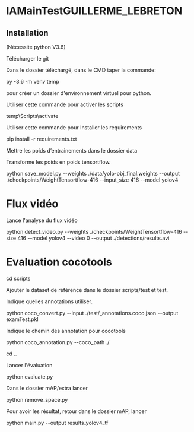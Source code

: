 # IAMainTestGUILLERME_LEBRETON

## Installation
(Nécessite python V3.6)

Télécharger le git

Dans le dossier téléchargé, dans le CMD taper la commande: 

py -3.6 -m venv temp

pour créer un dossier d'environnement virtuel pour python.

Utiliser cette commande pour activer les scripts

temp\Scripts\activate

Utiliser cette commande pour Installer les requirements

pip install -r requirements.txt

Mettre les poids d’entrainements dans le dossier data

Transforme les poids en poids tensortflow.

python save_model.py --weights ./data/yolo-obj_final.weights --output ./checkpoints/WeightTensortflow-416 --input_size 416 --model yolov4

# Flux vidéo

Lance l'analyse du flux vidéo 

python detect_video.py --weights ./checkpoints/WeightTensortflow-416 --size 416 --model yolov4 --video 0 --output ./detections/results.avi

# Evaluation cocotools

cd scripts

Ajouter le dataset de référence dans le dossier scripts/test et test.

Indique quelles annotations utiliser.

python coco_convert.py --input ./test/_annotations.coco.json --output examTest.pkl

Indique le chemin des annotation pour cocotools

python coco_annotation.py --coco_path ./

cd ..

Lancer l'évaluation

python evaluate.py

Dans le dossier mAP/extra lancer

python remove_space.py

Pour avoir les résultat, retour dans le dossier mAP, lancer

python main.py --output results_yolov4_tf
